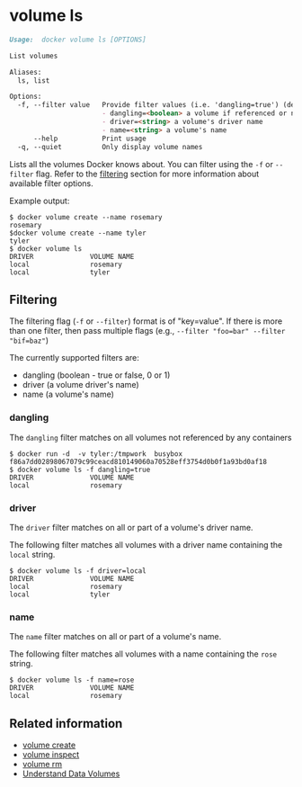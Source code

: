 <!--[metadata]>
+++
title = "volume ls"
description = "The volume ls command description and usage"
keywords = ["volume, list"]
[menu.main]
parent = "smn_cli"
+++
<![end-metadata]-->

# volume ls

```markdown
Usage:  docker volume ls [OPTIONS]

List volumes

Aliases:
  ls, list

Options:
  -f, --filter value   Provide filter values (i.e. 'dangling=true') (default [])
                       - dangling=<boolean> a volume if referenced or not
                       - driver=<string> a volume's driver name
                       - name=<string> a volume's name
      --help           Print usage
  -q, --quiet          Only display volume names
```

Lists all the volumes Docker knows about. You can filter using the `-f` or `--filter` flag. Refer to the [filtering](#filtering) section for more information about available filter options.

Example output:

    $ docker volume create --name rosemary
    rosemary
    $docker volume create --name tyler
    tyler
    $ docker volume ls
    DRIVER              VOLUME NAME
    local               rosemary
    local               tyler

## Filtering

The filtering flag (`-f` or `--filter`) format is of "key=value". If there is more
than one filter, then pass multiple flags (e.g., `--filter "foo=bar" --filter "bif=baz"`)

The currently supported filters are:

* dangling (boolean - true or false, 0 or 1)
* driver (a volume driver's name)
* name (a volume's name)

### dangling

The `dangling` filter matches on all volumes not referenced by any containers

    $ docker run -d  -v tyler:/tmpwork  busybox
    f86a7dd02898067079c99ceacd810149060a70528eff3754d0b0f1a93bd0af18
    $ docker volume ls -f dangling=true
    DRIVER              VOLUME NAME
    local               rosemary

### driver

The `driver` filter matches on all or part of a volume's driver name.

The following filter matches all volumes with a driver name containing the `local` string.

    $ docker volume ls -f driver=local
    DRIVER              VOLUME NAME
    local               rosemary
    local               tyler

### name

The `name` filter matches on all or part of a volume's name.

The following filter matches all volumes with a name containing the `rose` string.

    $ docker volume ls -f name=rose
    DRIVER              VOLUME NAME
    local               rosemary

## Related information

* [volume create](volume_create.md)
* [volume inspect](volume_inspect.md)
* [volume rm](volume_rm.md)
* [Understand Data Volumes](../../tutorials/dockervolumes.md)
